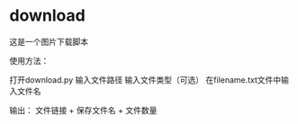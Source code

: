 # download

这是一个图片下载脚本

使用方法：

打开download.py
输入文件路径
输入文件类型（可选）
在filename.txt文件中输入文件名

输出：
文件链接 + 保存文件名 + 文件数量
